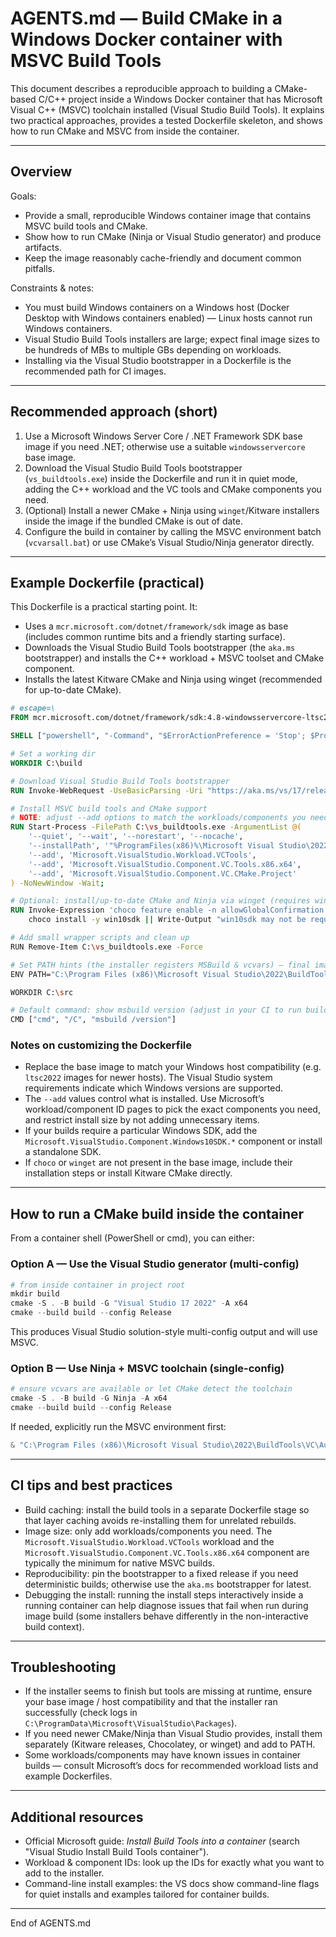 # AGENTS.md — Build CMake in a Windows Docker container with MSVC Build Tools

This document describes a reproducible approach to building a CMake-based C/C++ project inside a Windows Docker container that has Microsoft Visual C++ (MSVC) toolchain installed (Visual Studio Build Tools). It explains two practical approaches, provides a tested Dockerfile skeleton, and shows how to run CMake and MSVC from inside the container.

---

## Overview

Goals:

* Provide a small, reproducible Windows container image that contains MSVC build tools and CMake.
* Show how to run CMake (Ninja or Visual Studio generator) and produce artifacts.
* Keep the image reasonably cache-friendly and document common pitfalls.

Constraints & notes:

* You must build Windows containers on a Windows host (Docker Desktop with Windows containers enabled) — Linux hosts cannot run Windows containers.
* Visual Studio Build Tools installers are large; expect final image sizes to be hundreds of MBs to multiple GBs depending on workloads.
* Installing via the Visual Studio bootstrapper in a Dockerfile is the recommended path for CI images.

---

## Recommended approach (short)

1. Use a Microsoft Windows Server Core / .NET Framework SDK base image if you need .NET; otherwise use a suitable `windowsservercore` base image.
2. Download the Visual Studio Build Tools bootstrapper (`vs_buildtools.exe`) inside the Dockerfile and run it in quiet mode, adding the C++ workload and the VC tools and CMake components you need.
3. (Optional) Install a newer CMake + Ninja using `winget`/Kitware installers inside the image if the bundled CMake is out of date.
4. Configure the build in container by calling the MSVC environment batch (`vcvarsall.bat`) or use CMake’s Visual Studio/Ninja generator directly.

---

## Example Dockerfile (practical)

This Dockerfile is a practical starting point. It:

* Uses a `mcr.microsoft.com/dotnet/framework/sdk` image as base (includes common runtime bits and a friendly starting surface).
* Downloads the Visual Studio Build Tools bootstrapper (the `aka.ms` bootstrapper) and installs the C++ workload + MSVC toolset and CMake component.
* Installs the latest Kitware CMake and Ninja using winget (recommended for up-to-date CMake).

```dockerfile
# escape=\
FROM mcr.microsoft.com/dotnet/framework/sdk:4.8-windowsservercore-ltsc2019

SHELL ["powershell", "-Command", "$ErrorActionPreference = 'Stop'; $ProgressPreference = 'SilentlyContinue';"]

# Set a working dir
WORKDIR C:\build

# Download Visual Studio Build Tools bootstrapper
RUN Invoke-WebRequest -UseBasicParsing -Uri "https://aka.ms/vs/17/release/vs_buildtools.exe" -OutFile C:\vs_buildtools.exe;

# Install MSVC build tools and CMake support
# NOTE: adjust --add options to match the workloads/components you need.
RUN Start-Process -FilePath C:\vs_buildtools.exe -ArgumentList @(
    '--quiet', '--wait', '--norestart', '--nocache',
    '--installPath', '"%ProgramFiles(x86)%\Microsoft Visual Studio\2022\BuildTools"',
    '--add', 'Microsoft.VisualStudio.Workload.VCTools',
    '--add', 'Microsoft.VisualStudio.Component.VC.Tools.x86.x64',
    '--add', 'Microsoft.VisualStudio.Component.VC.CMake.Project'
) -NoNewWindow -Wait;

# Optional: install/up-to-date CMake and Ninja via winget (requires winget availability), or get latest CMake installer from Kitware.
RUN Invoke-Expression 'choco feature enable -n allowGlobalConfirmation' ; `
    choco install -y win10sdk || Write-Output "win10sdk may not be required";

# Add small wrapper scripts and clean up
RUN Remove-Item C:\vs_buildtools.exe -Force

# Set PATH hints (the installer registers MSBuild & vcvars) — final image should expose msbuild & cl.exe in PATH.
ENV PATH="C:\Program Files (x86)\Microsoft Visual Studio\2022\BuildTools\MSBuild\Current\Bin;${env:PATH}"

WORKDIR C:\src

# Default command: show msbuild version (adjust in your CI to run builds)
CMD ["cmd", "/C", "msbuild /version"]
```

### Notes on customizing the Dockerfile

* Replace the base image to match your Windows host compatibility (e.g. `ltsc2022` images for newer hosts). The Visual Studio system requirements indicate which Windows versions are supported.
* The `--add` values control what is installed. Use Microsoft’s workload/component ID pages to pick the exact components you need, and restrict install size by not adding unnecessary items.
* If your builds require a particular Windows SDK, add the `Microsoft.VisualStudio.Component.Windows10SDK.*` component or install a standalone SDK.
* If `choco` or `winget` are not present in the base image, include their installation steps or install Kitware CMake directly.

---

## How to run a CMake build inside the container

From a container shell (PowerShell or cmd), you can either:

### Option A — Use the Visual Studio generator (multi-config)

```powershell
# from inside container in project root
mkdir build
cmake -S . -B build -G "Visual Studio 17 2022" -A x64
cmake --build build --config Release
```

This produces Visual Studio solution-style multi-config output and will use MSVC.

### Option B — Use Ninja + MSVC toolchain (single-config)

```powershell
# ensure vcvars are available or let CMake detect the toolchain
cmake -S . -B build -G Ninja -A x64
cmake --build build --config Release
```

If needed, explicitly run the MSVC environment first:

```powershell
& "C:\Program Files (x86)\Microsoft Visual Studio\2022\BuildTools\VC\Auxiliary\Build\vcvarsall.bat" x64
```

---

## CI tips and best practices

* Build caching: install the build tools in a separate Dockerfile stage so that layer caching avoids re-installing them for unrelated rebuilds.
* Image size: only add workloads/components you need. The `Microsoft.VisualStudio.Workload.VCTools` workload and the `Microsoft.VisualStudio.Component.VC.Tools.x86.x64` component are typically the minimum for native MSVC builds.
* Reproducibility: pin the bootstrapper to a fixed release if you need deterministic builds; otherwise use the `aka.ms` bootstrapper for latest.
* Debugging the install: running the install steps interactively inside a running container can help diagnose issues that fail when run during image build (some installers behave differently in the non-interactive build context).

---

## Troubleshooting

* If the installer seems to finish but tools are missing at runtime, ensure your base image / host compatibility and that the installer ran successfully (check logs in `C:\ProgramData\Microsoft\VisualStudio\Packages`).
* If you need newer CMake/Ninja than Visual Studio provides, install them separately (Kitware releases, Chocolatey, or winget) and add to PATH.
* Some workloads/components may have known issues in container builds — consult Microsoft’s docs for recommended workload lists and example Dockerfiles.

---

## Additional resources

* Official Microsoft guide: *Install Build Tools into a container* (search "Visual Studio Install Build Tools container").
* Workload & component IDs: look up the IDs for exactly what you want to add to the installer.
* Command-line install examples: the VS docs show command-line flags for quiet installs and examples tailored for container builds.

---

End of AGENTS.md
